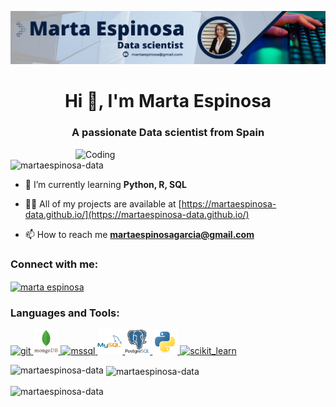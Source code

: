![logo](https://github.com/MartaEspinosa-data/MartaEspinosa-data/blob/main/banner.png)
<h1 align="center">Hi 👋, I'm Marta Espinosa</h1>
<h3 align="center">A passionate Data scientist from Spain</h3>
<img align="right" alt="Coding" width="400" src="https://cdn.dribbble.com/users/331265/screenshots/2498700/ana-d-small.gif">

<p align="left"> <img src="https://komarev.com/ghpvc/?username=martaespinosa-data&label=Profile%20views&color=0e75b6&style=flat" alt="martaespinosa-data" /> </p>

- 🌱 I’m currently learning **Python, R, SQL**

- 👨‍💻 All of my projects are available at [https://martaespinosa-data.github.io/](https://martaespinosa-data.github.io/)

- 📫 How to reach me **martaespinosagarcia@gmail.com**

<h3 align="left">Connect with me:</h3>
<p align="left">
<a href="https://linkedin.com/in/marta espinosa" target="blank"><img align="center" src="https://raw.githubusercontent.com/rahuldkjain/github-profile-readme-generator/master/src/images/icons/Social/linked-in-alt.svg" alt="marta espinosa" height="30" width="40" /></a>
</p>

<h3 align="left">Languages and Tools:</h3>
<p align="left"> <a href="https://git-scm.com/" target="_blank" rel="noreferrer"> <img src="https://www.vectorlogo.zone/logos/git-scm/git-scm-icon.svg" alt="git" width="40" height="40"/> </a> <a href="https://www.mongodb.com/" target="_blank" rel="noreferrer"> <img src="https://raw.githubusercontent.com/devicons/devicon/master/icons/mongodb/mongodb-original-wordmark.svg" alt="mongodb" width="40" height="40"/> </a> <a href="https://www.microsoft.com/en-us/sql-server" target="_blank" rel="noreferrer"> <img src="https://www.svgrepo.com/show/303229/microsoft-sql-server-logo.svg" alt="mssql" width="40" height="40"/> </a> <a href="https://www.mysql.com/" target="_blank" rel="noreferrer"> <img src="https://raw.githubusercontent.com/devicons/devicon/master/icons/mysql/mysql-original-wordmark.svg" alt="mysql" width="40" height="40"/> </a> <a href="https://www.postgresql.org" target="_blank" rel="noreferrer"> <img src="https://raw.githubusercontent.com/devicons/devicon/master/icons/postgresql/postgresql-original-wordmark.svg" alt="postgresql" width="40" height="40"/> </a> <a href="https://www.python.org" target="_blank" rel="noreferrer"> <img src="https://raw.githubusercontent.com/devicons/devicon/master/icons/python/python-original.svg" alt="python" width="40" height="40"/> </a> <a href="https://scikit-learn.org/" target="_blank" rel="noreferrer"> <img src="https://upload.wikimedia.org/wikipedia/commons/0/05/Scikit_learn_logo_small.svg" alt="scikit_learn" width="40" height="40"/> </a> </p>

<p><img align="left" src="https://github-readme-stats.vercel.app/api/top-langs?username=martaespinosa-data&show_icons=true&locale=en&layout=compact" alt="martaespinosa-data" /></p>

<p>&nbsp;<img align="center" src="https://github-readme-stats.vercel.app/api?username=martaespinosa-data&show_icons=true&locale=en" alt="martaespinosa-data" /></p>

<p><img align="center" src="https://github-readme-streak-stats.herokuapp.com/?user=martaespinosa-data&" alt="martaespinosa-data" /></p>
